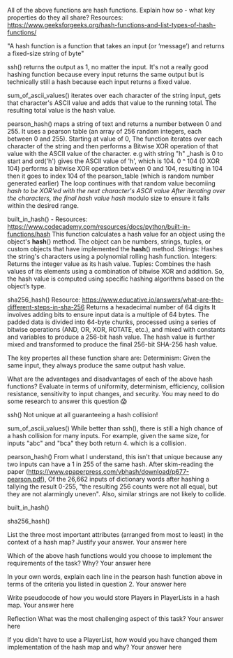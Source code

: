 All of the above functions are hash functions. Explain how so - what key properties do they all share?
Resources: https://www.geeksforgeeks.org/hash-functions-and-list-types-of-hash-functions/

"A hash function is a function that takes an input (or ‘message’) and returns a fixed-size string of byte"

ssh() returns the output as 1, no matter the input. It's not a really good hashing function because every input returns the same output but is technically still a hash because each input returns a fixed value.

sum_of_ascii_values() iterates over each character of the string input, gets that character's ASCII value and adds that value to the running total. The resulting total value is the hash value.

pearson_hash() maps a string of text and returns a number between 0 and 255. 
It uses a pearson table (an array of 256 random integers, each between 0 and 255). 
Starting at value of 0, The function iterates over each character of the string and then performs a Bitwise XOR operation of that value with the ASCII value of the character. 
e.g with string "h"
_hash is 0 to start and ord('h') gives the ASCII value of 'h', which is 104.
0 ^ 104 (0 XOR 104) performs a bitwise XOR operation between 0 and 104, resulting in 104
then it goes to index 104 of the pearson_table (which is random number generated earlier)
The loop continues with that random value becomiing _hash to be XOR'ed with the next character's ASCII value
After iterating over the characters, the final hash value hash_ modulo size to ensure it falls within the desired range.

built_in_hash() - Resources: https://www.codecademy.com/resources/docs/python/built-in-functions/hash
This function calculates a hash value for an object using the object's __hash__() method. 
The object can be numbers, strings, tuples, or custom objects that have implemented the __hash__() method. 
Strings: Hashes the string's characters using a polynomial rolling hash function.
Integers: Returns the integer value as its hash value. 
Tuples: Combines the hash values of its elements using a combination of bitwise XOR and addition.
So, the hash value is computed using specific hashing algorithms based on the object’s type.

sha256_hash() 
Resource: https://www.educative.io/answers/what-are-the-different-steps-in-sha-256
Returns a hexadecimal number of 64 digits
It involves adding bits to ensure input data is a multiple of 64 bytes.
The padded data is divided into 64-byte chunks, processed using a series of bitwise operations (AND, OR, XOR, ROTATE, etc.), and mixed with constants and variables to produce a 256-bit hash value.
The hash value is further mixed and transformed to produce the final 256-bit SHA-256 hash value.

The key propertes all these function share are:
Determinism: Given the same input, they always produce the same output hash value.



What are the advantages and disadvantages of each of the above hash functions? 
Evaluate in terms of uniformity, determinism, efficiency, collision resistance, sensitivity to input changes, and security. 
You may need to do some research to answer this question 😱

ssh()
Not unique at all guaranteeing a hash collision!

sum_of_ascii_values() 
While better than ssh(), there is still a high chance of a hash collision for many inputs. For example, given the same size, for inputs "abc" and "bca"  they both return 4.
which is a collision.

pearson_hash()
From what I understand, this isn't that unique because any two inputs can have a 1 in 255 of the same hash.
After skim-reading the paper (https://www.epaperpress.com/vbhash/download/p677-pearson.pdf), Of the 26,662 inputs of dictionary words after hashing a tallying the result 0-255, "the resulting 256 counts were not
all equal, but they are not alarmingly uneven". Also, similar strings are not likely to collide.


built_in_hash()

sha256_hash()

List the three most important attributes (arranged from most to least) in the context of a hash map? Justify your answer.
Your answer here

Which of the above hash functions would you choose to implement the requirements of the task? Why?
Your answer here

In your own words, explain each line in the pearson hash function above in terms of the criteria you listed in question 2.
Your answer here

Write pseudocode of how you would store Players in PlayerLists in a hash map.
Your answer here

Reflection
What was the most challenging aspect of this task?
Your answer here

If you didn't have to use a PlayerList, how would you have changed them implementation of the hash map and why?
Your answer here